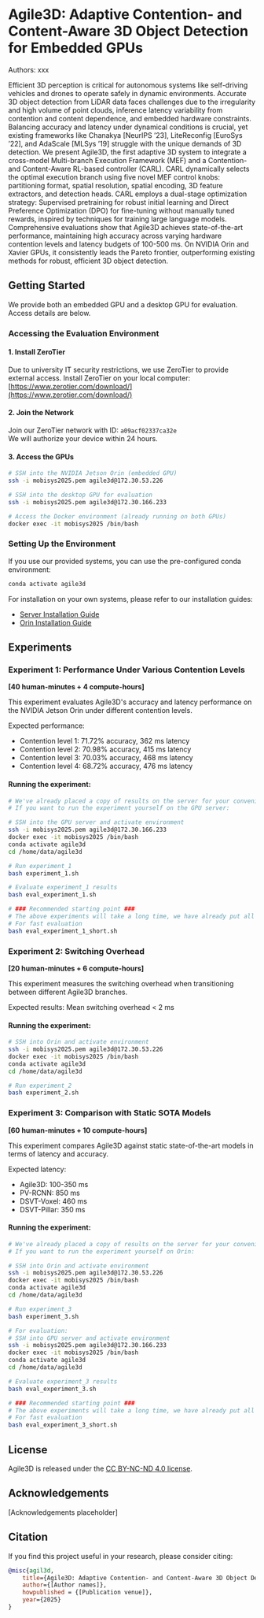 # Agile3D: Adaptive Contention- and Content-Aware 3D Object Detection for Embedded GPUs

Authors: xxx

Efficient 3D perception is critical for autonomous systems like self-driving vehicles and drones to operate safely in dynamic environments. Accurate 3D object detection from LiDAR data faces challenges due to the irregularity and high volume of point clouds, inference latency variability from contention and content dependence, and embedded hardware constraints. Balancing accuracy and latency under dynamical conditions is crucial, yet existing frameworks like Chanakya [NeurIPS ’23], LiteReconfig [EuroSys ’22], and AdaScale [MLSys ’19] struggle with the unique demands of 3D detection. We present Agile3D, the first adaptive 3D system to integrate a cross-model Multi-branch Execution Framework (MEF) and a Contention- and Content-Aware RL-based controller (CARL). CARL dynamically selects the optimal execution branch using five novel MEF control knobs: partitioning format, spatial resolution, spatial encoding, 3D feature extractors, and detection heads. CARL employs a dual-stage optimization strategy: Supervised pretraining for robust initial learning and Direct Preference Optimization (DPO) for fine-tuning without manually tuned rewards, inspired by techniques for training large language models. Comprehensive evaluations show that Agile3D achieves state-of-the-art performance, maintaining high accuracy across varying hardware contention levels and latency budgets of 100-500 ms. On NVIDIA Orin and Xavier GPUs, it consistently leads the Pareto frontier, outperforming existing methods for robust, efficient 3D object detection.



## Getting Started

We provide both an embedded GPU and a desktop GPU for evaluation. Access details are below.

### Accessing the Evaluation Environment

#### 1. Install ZeroTier

Due to university IT security restrictions, we use ZeroTier to provide external access.
Install ZeroTier on your local computer: [https://www.zerotier.com/download/](https://www.zerotier.com/download/)

#### 2. Join the Network

Join our ZeroTier network with ID: `a09acf02337ca32e`  
We will authorize your device within 24 hours.

#### 3. Access the GPUs

```bash
# SSH into the NVIDIA Jetson Orin (embedded GPU)
ssh -i mobisys2025.pem agile3d@172.30.53.226

# SSH into the desktop GPU for evaluation
ssh -i mobisys2025.pem agile3d@172.30.166.233

# Access the Docker environment (already running on both GPUs)
docker exec -it mobisys2025 /bin/bash
```

### Setting Up the Environment

If you use our provided systems, you can use the pre-configured conda environment:
```bash
conda activate agile3d
```

For installation on your own systems, please refer to our installation guides:
- [Server Installation Guide](INSTALL_Server.md)
- [Orin Installation Guide](INSTALL_Orin.md)

## Experiments

### Experiment 1: Performance Under Various Contention Levels
**[40 human-minutes + 4 compute-hours]**

This experiment evaluates Agile3D's accuracy and latency performance on the NVIDIA Jetson Orin under different contention levels.

Expected performance:
- Contention level 1: 71.72% accuracy, 362 ms latency
- Contention level 2: 70.98% accuracy, 415 ms latency
- Contention level 3: 70.03% accuracy, 468 ms latency
- Contention level 4: 68.72% accuracy, 476 ms latency

#### Running the experiment:

```bash
# We've already placed a copy of results on the server for your convenience
# If you want to run the experiment yourself on the GPU server:

# SSH into the GPU server and activate environment
ssh -i mobisys2025.pem agile3d@172.30.166.233
docker exec -it mobisys2025 /bin/bash
conda activate agile3d
cd /home/data/agile3d

# Run experiment_1
bash experiment_1.sh

# Evaluate experiment_1 results
bash eval_experiment_1.sh

# ### Recommended starting point ###
# The above experiments will take a long time, we have already put all the results on the server
# For fast evaluation
bash eval_experiment_1_short.sh
```

### Experiment 2: Switching Overhead
**[20 human-minutes + 6 compute-hours]**

This experiment measures the switching overhead when transitioning between different Agile3D branches.

Expected results: Mean switching overhead < 2 ms

#### Running the experiment:

```bash
# SSH into Orin and activate environment
ssh -i mobisys2025.pem agile3d@172.30.53.226
docker exec -it mobisys2025 /bin/bash
conda activate agile3d
cd /home/data/agile3d

# Run experiment_2
bash experiment_2.sh
```

### Experiment 3: Comparison with Static SOTA Models
**[60 human-minutes + 10 compute-hours]**

This experiment compares Agile3D against static state-of-the-art models in terms of latency and accuracy.

Expected latency:
- Agile3D: 100-350 ms
- PV-RCNN: 850 ms
- DSVT-Voxel: 460 ms
- DSVT-Pillar: 350 ms

#### Running the experiment:

```bash
# We've already placed a copy of results on the server for your convenience
# If you want to run the experiment yourself on Orin:

# SSH into Orin and activate environment
ssh -i mobisys2025.pem agile3d@172.30.53.226
docker exec -it mobisys2025 /bin/bash
conda activate agile3d
cd /home/data/agile3d

# Run experiment_3
bash experiment_3.sh

# For evaluation:
# SSH into GPU server and activate environment
ssh -i mobisys2025.pem agile3d@172.30.166.233
docker exec -it mobisys2025 /bin/bash
conda activate agile3d
cd /home/data/agile3d

# Evaluate experiment_3 results
bash eval_experiment_3.sh

# ### Recommended starting point ###
# The above experiments will take a long time, we have already put all the results on the server
# For fast evaluation
bash eval_experiment_3_short.sh
```

## License

Agile3D is released under the [CC BY-NC-ND 4.0 license](LICENSE).

## Acknowledgements

[Acknowledgements placeholder]

## Citation

If you find this project useful in your research, please consider citing:

```bibtex
@misc{agil3d,
    title={Agile3D: Adaptive Contention- and Content-Aware 3D Object Detection for Embedded GPUs},
    author={[Author names]},
    howpublished = {[Publication venue]},
    year={2025}
}
```

